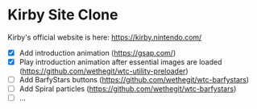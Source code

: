 # Kirby Site Clone

Kirby's official website is here: https://kirby.nintendo.com/

- [x] Add introduction animation (https://gsap.com/)
- [x] Play introduction animation after essential images are loaded (https://github.com/wethegit/wtc-utility-preloader)
- [ ] Add BarfyStars buttons (https://github.com/wethegit/wtc-barfystars)
- [ ] Add Spiral particles (https://github.com/wethegit/wtc-barfystars)
- [ ] ...
